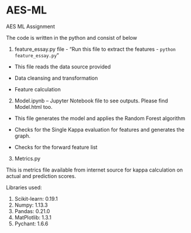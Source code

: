 # AES-ML
AES ML Assignment


The code is written in the python and consist of below 

1. feature_essay.py file  - “Run this file to extract the features - `python feature_essay.py`”

  * This file reads the data source provided

  * Data cleansing and transformation

  * Feature calculation

2. Model.ipynb – Jupyter Notebook file to see outputs. Please find Model.html too.

  * This file generates the model and applies the Random Forest algorithm

  * Checks for the Single Kappa evaluation for features and generates the graph.

  * Checks for the forward feature list 

3. Metrics.py

  This is metrics file available from internet source for kappa calculation on actual and prediction scores.

Libraries used: 
1. Scikit-learn: 0.19.1     		
2. Numpy: 1.13.3
3. Pandas: 0.21.0			
4. MatPlotlib: 1.3.1
5. Pychant: 1.6.6		

